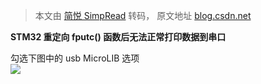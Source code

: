 > 本文由 [简悦 SimpRead](http://ksria.com/simpread/) 转码， 原文地址 [blog.csdn.net](https://blog.csdn.net/x_x_FQ/article/details/112778263)

**STM32 重定向 fputc() 函数后无法正常打印数据到串口**

勾选下图中的 usb MicroLIB 选项  
![](https://i-blog.csdnimg.cn/blog_migrate/6c309baa144eeaaff66fa809fd02f4f3.jpeg#pic_center)